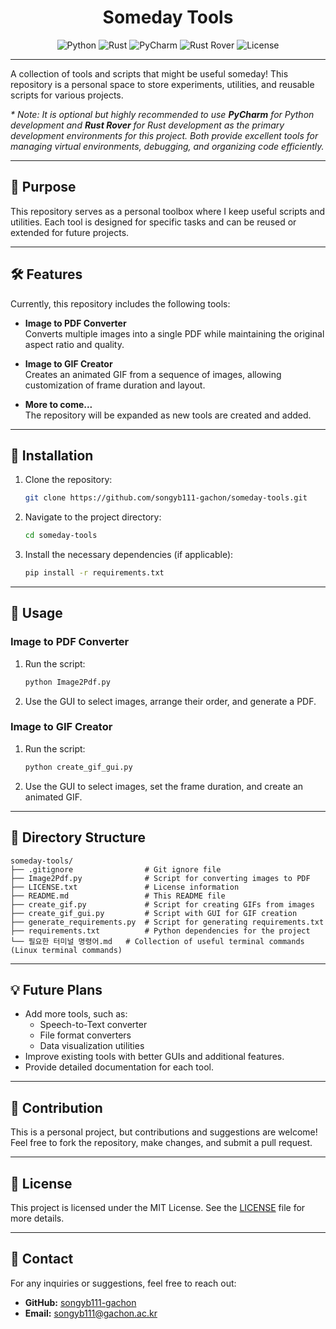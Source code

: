 <div align="center">

# Someday Tools

![Python](https://img.shields.io/badge/Python-3.12-3776AB?logo=python&logoColor=white) <!-- Python Blue -->
![Rust](https://img.shields.io/badge/Rust-Latest-D87313?logo=rust&logoColor=white) <!-- Rust Orange -->
![PyCharm](https://img.shields.io/badge/IDE-PyCharm-0A7E8C?logo=pycharm&logoColor=white) <!-- PyCharm Greenish Blue -->
![Rust Rover](https://img.shields.io/badge/IDE-Rust%20Rover-00ACC1?logo=jetbrains&logoColor=white) <!-- Rust Rover Cyan -->
![License](https://img.shields.io/badge/License-MIT-4CAF50?logo=open-source-initiative&logoColor=white) <!-- MIT Green -->

</div>


---

A collection of tools and scripts that might be useful someday! This repository is a personal space to store experiments, utilities, and reusable scripts for various projects.

<p>
  <i>
    * Note: It is optional but highly recommended to use <b>PyCharm</b> for Python development and <b>Rust Rover</b> for Rust development as the primary development environments for this project. Both provide excellent tools for managing virtual environments, debugging, and organizing code efficiently.
  </i>
</p>


---

## 📌 Purpose

This repository serves as a personal toolbox where I keep useful scripts and utilities. Each tool is designed for specific tasks and can be reused or extended for future projects.

---

## 🛠️ Features

Currently, this repository includes the following tools:

- **Image to PDF Converter**  
  Converts multiple images into a single PDF while maintaining the original aspect ratio and quality.

- **Image to GIF Creator**  
  Creates an animated GIF from a sequence of images, allowing customization of frame duration and layout.

- **More to come...**  
  The repository will be expanded as new tools are created and added.

---

## 🚀 Installation

1. Clone the repository:
   ```bash
   git clone https://github.com/songyb111-gachon/someday-tools.git
   ```
2. Navigate to the project directory:
   ```bash
   cd someday-tools
   ```
3. Install the necessary dependencies (if applicable):
   ```bash
   pip install -r requirements.txt
   ```

---

## 📖 Usage

### Image to PDF Converter

1. Run the script:
   ```bash
   python Image2Pdf.py
   ```
2. Use the GUI to select images, arrange their order, and generate a PDF.

### Image to GIF Creator

1. Run the script:
   ```bash
   python create_gif_gui.py
   ```
2. Use the GUI to select images, set the frame duration, and create an animated GIF.

---

## 📂 Directory Structure

```
someday-tools/
├── .gitignore                # Git ignore file
├── Image2Pdf.py              # Script for converting images to PDF
├── LICENSE.txt               # License information
├── README.md                 # This README file
├── create_gif.py             # Script for creating GIFs from images
├── create_gif_gui.py         # Script with GUI for GIF creation
├── generate_requirements.py  # Script for generating requirements.txt
├── requirements.txt          # Python dependencies for the project
└── 필요한 터미널 명령어.md   # Collection of useful terminal commands (Linux terminal commands)
```

---

## 💡 Future Plans

- Add more tools, such as:
  - Speech-to-Text converter
  - File format converters
  - Data visualization utilities
- Improve existing tools with better GUIs and additional features.
- Provide detailed documentation for each tool.

---

## 🙌 Contribution

This is a personal project, but contributions and suggestions are welcome! Feel free to fork the repository, make changes, and submit a pull request.

---

## 📝 License

This project is licensed under the MIT License. See the [LICENSE](LICENSE.txt) file for more details.

---

## 📧 Contact

For any inquiries or suggestions, feel free to reach out:

- **GitHub:** [songyb111-gachon](https://github.com/songyb111-gachon)
- **Email:** songyb111@gachon.ac.kr
